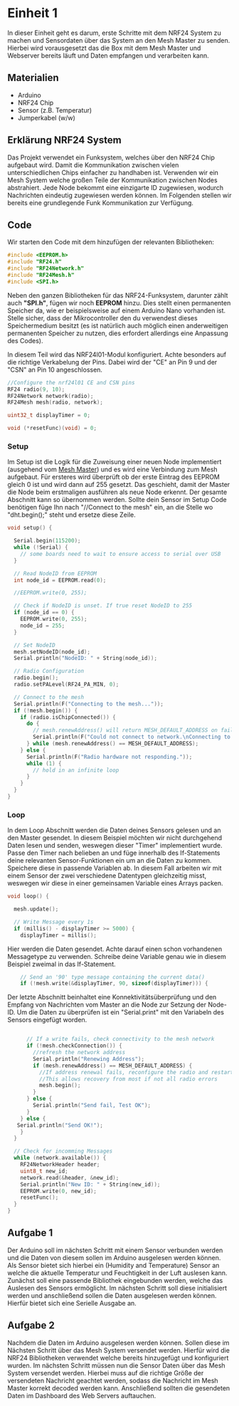 # Einheit 1

In dieser Einheit geht es darum, erste Schritte mit dem NRF24 System zu machen und Sensordaten über das System an den Mesh Master zu senden. Hierbei wird vorausgesetzt das die Box mit dem Mesh Master und Webserver bereits läuft und Daten empfangen und verarbeiten kann.

## Materialien
- Arduino
- NRF24 Chip
- Sensor (z.B. Temperatur)
- Jumperkabel (w/w)

## Erklärung NRF24 System
Das Projekt verwendet ein Funksystem, welches über den NRF24 Chip aufgebaut wird. Damit die Kommunikation zwischen vielen unterschiedlichen Chips einfacher zu handhaben ist. Verwenden wir ein Mesh System welche großen Teile der Kommunikation zwischen Nodes abstrahiert. Jede Node bekommt eine einzigarte ID zugewiesen, wodurch Nachrichten eindeutig zugewiesen werden können. Im Folgenden stellen wir bereits eine grundlegende Funk Kommunikation zur Verfügung.

## Code
Wir starten den Code mit dem hinzufügen der relevanten Bibliotheken:
```ino
#include <EEPROM.h>
#include "RF24.h"
#include "RF24Network.h"
#include "RF24Mesh.h"
#include <SPI.h>
```

Neben den ganzen Bibliotheken für das NRF24-Funksystem, darunter zählt auch **"SPI.h"**, fügen wir noch **EEPROM** hinzu. Dies stellt einen permanenten Speicher da, wie er beispielsweise auf einem Arduino Nano vorhanden ist. Stelle sicher, dass der Mikrocontroller den du verwendest dieses Speichermedium besitzt (es ist natürlich auch möglich einen anderweitigen permanenten Speicher zu nutzen, dies erfordert allerdings eine Anpassung des Codes).

In diesem Teil wird das NRF24l01-Modul konfiguriert. Achte besonders auf die richtige Verkabelung der Pins. Dabei wird der "CE" an Pin 9 und der "CSN" an Pin 10 angeschlossen. 
```ino
//Configure the nrf24l01 CE and CSN pins
RF24 radio(9, 10);
RF24Network network(radio);
RF24Mesh mesh(radio, network);

uint32_t displayTimer = 0;

void (*resetFunc)(void) = 0;
```
### Setup
Im Setup ist die Logik für die Zuweisung einer neuen Node implementiert (ausgehend vom [Mesh Master](https://github.com/my-mesh/mesh#readme)) und es wird eine Verbindung zum Mesh aufgebaut. Für ersteres wird überprüft ob der erste Eintrag des EEPROM gleich 0 ist und wird dann auf 255 gesetzt. Das geschieht, damit der Master die Node beim erstmaligen ausführen als neue Node erkennt. Der gesamte Abschnitt kann so übernommen werden. Sollte dein Sensor im Setup Code benötigen füge Ihn nach "//Connect to the mesh" ein, an die Stelle wo "dht.begin();" steht und ersetze diese Zeile.
```ino
void setup() {

  Serial.begin(115200);
  while (!Serial) {
    // some boards need to wait to ensure access to serial over USB
  }

  // Read NodeID from EEPROM
  int node_id = EEPROM.read(0);

  //EEPROM.write(0, 255);

  // Check if NodeID is unset. If true reset NodeID to 255
  if (node_id == 0) {
    EEPROM.write(0, 255);
    node_id = 255;
  }

  // Set NodeID
  mesh.setNodeID(node_id);
  Serial.println("NodeID: " + String(node_id));

  // Radio Configuration
  radio.begin();
  radio.setPALevel(RF24_PA_MIN, 0);

  // Connect to the mesh
  Serial.println(F("Connecting to the mesh..."));
  if (!mesh.begin()) {
    if (radio.isChipConnected()) {
      do {
        // mesh.renewAddress() will return MESH_DEFAULT_ADDRESS on failure to connect
        Serial.println(F("Could not connect to network.\nConnecting to the mesh..."));
      } while (mesh.renewAddress() == MESH_DEFAULT_ADDRESS);
    } else {
      Serial.println(F("Radio hardware not responding."));
      while (1) {
        // hold in an infinite loop
      }
    }
  }
}
```
### Loop
In dem Loop Abschnitt werden die Daten deines Sensors gelesen und an den Master gesendet. In diesem Beispiel möchten wir nicht durchgehend Daten lesen und senden, weswegen dieser "Timer" implementiert wurde. Passe den Timer nach belieben an und füge innerhalb des If-Statements deine relevanten Sensor-Funktionen ein um an die Daten zu kommen. Speichere diese in passende Variablen ab. In diesem Fall arbeiten wir mit einem Sensor der zwei verschiedene Datentypen gleichzeitig misst, weswegen wir diese in einer gemeinsamen Variable eines Arrays packen.
```ino
void loop() {

  mesh.update();

  // Write Message every 1s
  if (millis() - displayTimer >= 5000) {
    displayTimer = millis();
```

Hier werden die Daten gesendet. Achte darauf einen schon vorhandenen Messagetype zu verwenden. Schreibe deine Variable genau wie in diesem Beispiel zweimal in das If-Statement.
```ino
    // Send an '90' type message containing the current data()
    if (!mesh.write(&displayTimer, 90, sizeof(displayTimer))) {
```
    
Der letzte Abschnitt beinhaltet eine Konnektivitätsüberprüfung und den Empfang von Nachrichten vom Master an die Node zur Setzung der Node-ID.
Um die Daten zu überprüfen ist ein "Serial.print" mit den Variabeln des Sensors eingefügt worden.
```ino

      // If a write fails, check connectivity to the mesh network
      if (!mesh.checkConnection()) {
        //refresh the network address
        Serial.println("Renewing Address");
        if (mesh.renewAddress() == MESH_DEFAULT_ADDRESS) {
          //If address renewal fails, reconfigure the radio and restart the mesh
          //This allows recovery from most if not all radio errors
          mesh.begin();
        }
      } else {
        Serial.println("Send fail, Test OK");
      }
    } else {
   Serial.println("Send OK!");
    }
  }

  // Check for incomming Messages
  while (network.available()) {
    RF24NetworkHeader header;
    uint8_t new_id;
    network.read(&header, &new_id);
    Serial.println("New ID: " + String(new_id));
    EEPROM.write(0, new_id);
    resetFunc();
  }
}
```

## Aufgabe 1
Der Arduino soll im nächsten Schritt mit einem Sensor verbunden werden und die Daten von diesem sollen im Arduino ausgelesen werden können. Als Sensor bietet sich hierbei ein (Humidity and Temperature) Sensor an welche die aktuelle Temperatur und Feuchtigkeit in der Luft auslesen kann. Zunächst soll eine passende Bibliothek eingebunden werden, welche das Auslesen des Sensors ermöglicht. Im nächsten Schritt soll diese initialisiert werden und anschließend sollen die Daten ausgelesen werden können. Hierfür bietet sich eine Serielle Ausgabe an.

## Aufgabe 2
Nachdem die Daten im Arduino ausgelesen werden können. Sollen diese im Nächsten Schritt über das Mesh System versendet werden. Hierfür wird die NRF24 Bibliotheken verwendet welche bereits hinzugefügt und konfiguriert wurden. Im nächsten Schritt müssen nun die Sensor Daten über das Mesh System versendet werden. Hierbei muss auf die richtige Größe der versendeten Nachricht geachtet werden, sodass die Nachricht im Mesh Master korrekt decoded werden kann. Anschließend sollten die gesendeten Daten im Dashboard des Web Servers auftauchen.
